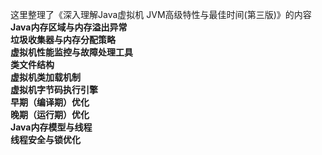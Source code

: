 这里整理了《深入理解Java虚拟机 JVM高级特性与最佳时间(第三版)》的内容
**Java内存区域与内存溢出异常<br/>**
**垃圾收集器与内存分配策略<br/>**
**虚拟机性能监控与故障处理工具<br/>**
**类文件结构<br/>**
**虚拟机类加载机制<br/>**
**虚拟机字节码执行引擎<br/>**
**早期（编译期）优化<br/>**
**晚期（运行期）优化<br/>**
**Java内存模型与线程<br/>**
**线程安全与锁优化<br/>**